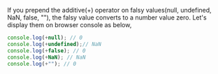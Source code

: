 
  If you prepend the additive(+) operator on falsy values(null, undefined, NaN, false, ""), the falsy value converts to a number value zero. Let's display them on browser console as below,

  ```javascript
  console.log(+null); // 0
  console.log(+undefined);// NaN
  console.log(+false); // 0
  console.log(+NaN); // NaN
  console.log(+""); // 0
  ```
